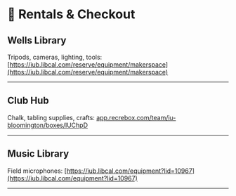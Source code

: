 # 🏁 Rentals & Checkout

## Wells Library

Tripods, cameras, lighting, tools: [https://iub.libcal.com/reserve/equipment/makerspace](https://iub.libcal.com/reserve/equipment/makerspace)

***

## Club Hub

Chalk, tabling supplies, crafts: [app.recrebox.com/team/iu-bloomington/boxes/lUChpD](https://app.recrebox.com/team/iu-bloomington/boxes/lUChpD)

***

## Music Library

Field microphones: [https://iub.libcal.com/equipment?lid=10967](https://iub.libcal.com/equipment?lid=10967)

***



